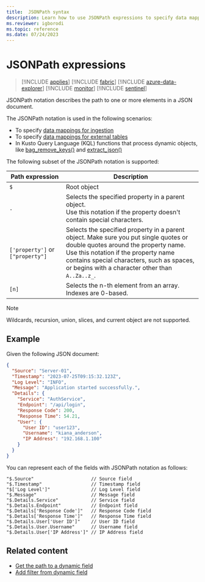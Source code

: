 ```yaml
---
title:  JSONPath syntax
description: Learn how to use JSONPath expressions to specify data mappings and KQL functions that process dynamic objects.
ms.reviewer: igborodi
ms.topic: reference
ms.date: 07/24/2023
---
```


# JSONPath expressions

> [!INCLUDE [applies](../includes/applies-to-version/applies.md)] [!INCLUDE [fabric](../includes/applies-to-version/fabric.md)] [!INCLUDE [azure-data-explorer](../includes/applies-to-version/azure-data-explorer.md)] [!INCLUDE [monitor](../includes/applies-to-version/monitor.md)] [!INCLUDE [sentinel](../includes/applies-to-version/sentinel.md)]

JSONPath notation describes the path to one or more elements in a JSON document.

The JSONPath notation is used in the following scenarios:

- To specify [data mappings for ingestion](../management/mappings.md)
- To specify [data mappings for external tables](../management/external-table-mapping-create.md)
- In Kusto Query Language (KQL) functions that process dynamic objects, like [bag_remove_keys()](bag-remove-keys-function.md) and [extract_json()](extract-json-function.md)

The following subset of the JSONPath notation is supported:

|Path expression|Description|
|---|---|
|`$`|Root object|
|`.` | Selects the specified property in a parent object. <br> Use this notation if the property doesn't contain special characters. |
|`['property']` or `["property"]`| Selects the specified property in a parent object. Make sure you put single quotes or double quotes around the property name. <br> Use this notation if the property name contains special characters, such as spaces, or begins with a character other than `A..Za..z_`. |
|`[n]`| Selects the n-th element from an array. Indexes are 0-based. |

> [!NOTE]
>
> Wildcards, recursion, union, slices, and current object are not supported.

## Example

Given the following JSON document:

```json
{
  "Source": "Server-01",
  "Timestamp": "2023-07-25T09:15:32.123Z",
  "Log Level": "INFO",
  "Message": "Application started successfully.",
  "Details": {
    "Service": "AuthService",
    "Endpoint": "/api/login",
    "Response Code": 200,
    "Response Time": 54.21,
    "User": {
      "User ID": "user123",
      "Username": "kiana_anderson",
      "IP Address": "192.168.1.100"
    }
  }
}
```

You can represent each of the fields with JSONPath notation as follows:

```kusto
"$.Source"                     // Source field
"$.Timestamp"                  // Timestamp field
"$['Log Level']"               // Log Level field
"$.Message"                    // Message field
"$.Details.Service"            // Service field
"$.Details.Endpoint"           // Endpoint field
"$.Details['Response Code']"   // Response Code field
"$.Details['Response Time']"   // Response Time field
"$.Details.User['User ID']"    // User ID field
"$.Details.User.Username"      // Username field
"$.Details.User['IP Address']" // IP Address field
```

## Related content

* [Get the path to a dynamic field](/azure/data-explorer/web-results-grid#get-the-path-to-a-dynamic-field)
* [Add filter from dynamic field](/azure/data-explorer/web-results-grid#add-filter-from-dynamic-field)
